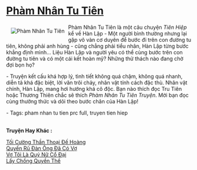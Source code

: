 <a href="https://utruyen.com/pham-nhan-tu-tien/5089/" title="Phàm Nhân Tu Tiên"><h1>Phàm Nhân Tu Tiên</h1></a><div style="display:table"><img align="right" style="float: left; padding: 10px;" src="https://utruyen.com/images/story/200x260/pham-nhan-tu-tien.jpg" alt="Phàm Nhân Tu Tiên">Phàm Nhân Tu Tiên là một câu chuyện <em>Tiên Hiệp</em> kể về Hàn Lập - Một người bình thường nhưng lại gặp vô vàn cơ duyên để bước đi trên con đường tu tiên, không phải anh hùng - cũng chẳng phải tiểu nhân, Hàn Lập từng bước khẳng định mình... Liệu Hàn Lập và người yêu có thể cùng bước trên con đường tu tiên và có một cái kết hoàn mỹ? Những thử thách nào đang chờ đợi bọn họ?<p></p> - Truyện kết cấu khá hợp lý, tình tiết không quá chậm, không quá nhanh, diễn tả khá đặc biệt, lời văn trôi chảy, nhân vật tính cách đặc thù. Nhân vật chính, Hàn Lập, mang hơi hướng khá cô độc. Bạn nào thích đọc Tru Tiên hoặc Thương Thiên chắc sẽ thích <em>Phàm Nhân Tu Tiên Truyện</em>. Mời bạn đọc cùng thưởng thức và dõi theo bước chân của Hàn Lập!<p></p> - Tags: pham nhan tu tien prc full, truyen tien hiep</div><p><br><b>Truyện Hay Khác :</b></p><a href="https://utruyen.com/toi-cuong-than-thoai-de-hoang/17474/" alt="Tối Cường Thần Thoại Đế Hoàng">Tối Cường Thần Thoại Đế Hoàng</a><br/><a href="https://github.com/quanluxury/ngontinhhot/tree/master/truyenhay/19225/" alt="Quyến Rũ Đàn Ông Đã Có Vợ">Quyến Rũ Đàn Ông Đã Có Vợ</a><br/><a href="https://github.com/quanluxury/ngontinhhot/tree/master/truyenhay/19053/" alt="Vợ Tôi Là Quý Nữ Cổ Đại">Vợ Tôi Là Quý Nữ Cổ Đại</a><br/><a href="https://github.com/quanluxury/ngontinhhot/tree/master/truyenhay/18993/" alt="Lấy Chồng Quyền Thế">Lấy Chồng Quyền Thế</a><br/>